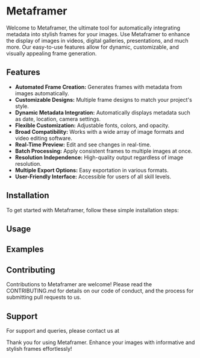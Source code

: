 # Metaframer

Welcome to Metaframer, the ultimate tool for automatically integrating metadata into stylish frames for your images. Use Metaframer to enhance the display of images in videos, digital galleries, presentations, and much more. Our easy-to-use features allow for dynamic, customizable, and visually appealing frame generation.

## Features

- **Automated Frame Creation:** Generates frames with metadata from images automatically.
- **Customizable Designs:** Multiple frame designs to match your project's style.
- **Dynamic Metadata Integration:** Automatically displays metadata such as date, location, camera settings.
- **Flexible Customization:** Adjustable fonts, colors, and opacity.
- **Broad Compatibility:** Works with a wide array of image formats and video editing software.
- **Real-Time Preview:** Edit and see changes in real-time.
- **Batch Processing:** Apply consistent frames to multiple images at once.
- **Resolution Independence:** High-quality output regardless of image resolution.
- **Multiple Export Options:** Easy exportation in various formats.
- **User-Friendly Interface:** Accessible for users of all skill levels.

## Installation

To get started with Metaframer, follow these simple installation steps:

## Usage

## Examples

<!-- TODO -->

## Contributing

Contributions to Metaframer are welcome! Please read the CONTRIBUTING.md for details on our code of conduct, and the process for submitting pull requests to us.

## Support
<!-- TODO -->

For support and queries, please contact us at

Thank you for using Metaframer. Enhance your images with informative and stylish frames effortlessly!
